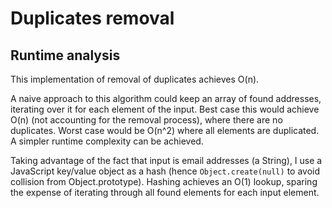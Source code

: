 # Duplicates removal

## Runtime analysis
This implementation of removal of duplicates achieves O(n).

A naive approach to this algorithm could keep an array of found addresses, iterating over it for each element of the input. Best case this would achieve O(n) (not accounting for the removal process), where there are no duplicates. Worst case would be O(n^2) where all elements are duplicated. A simpler runtime complexity can be achieved.

Taking advantage of the fact that input is email addresses (a String), I use a JavaScript key/value object as a hash (hence `Object.create(null)` to avoid collision from Object.prototype). Hashing achieves an O(1) lookup, sparing the expense of iterating through all found elements for each input element.
